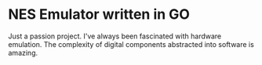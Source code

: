# NES Emulator written in GO

Just a passion project. I've always been fascinated with hardware emulation. The complexity of
digital components abstracted into software is amazing.
